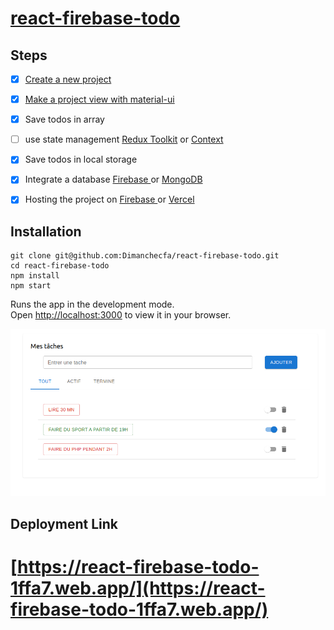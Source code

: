 # [react-firebase-todo](https://react-firebase-todo-1ffa7.web.app/)

## Steps 
- [x] [Create a new project](https://fr.reactjs.org/docs/create-a-new-react-app.html)
- [x] [Make a project view with material-ui](https://mui.com/material-ui/)
- [x] Save todos in array
- [ ] use state management  [Redux Toolkit](https://fr.reactjs.org/docs/context.html) or [Context](https://www.mongodb.com/fr-fr)
- [x] Save todos in local storage
- [x] Integrate a database [Firebase ](https://firebase.google.com/docs/firestore) or [MongoDB](https://www.mongodb.com/fr-fr)
- [x] Hosting the project on [Firebase ](https://firebase.google.com/docs/hosting) or [Vercel](https://vercel.com/)





## Installation

```shell
git clone git@github.com:Dimanchecfa/react-firebase-todo.git
cd react-firebase-todo
npm install
npm start
```

Runs the app in the development mode.\
Open [http://localhost:3000](http://localhost:3000) to view it in your browser.

![CHEESE!](./public/screenshots/todolist.png)
## Deployment Link
# [https://react-firebase-todo-1ffa7.web.app/](https://react-firebase-todo-1ffa7.web.app/)

